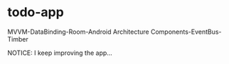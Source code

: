 # todo-app
MVVM-DataBinding-Room-Android Architecture Components-EventBus-Timber

NOTICE: I keep improving the app...
